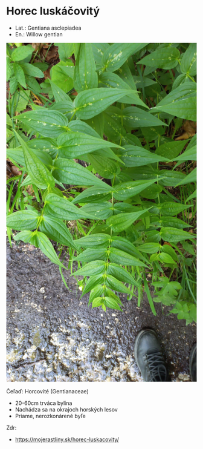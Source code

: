 # Horec luskáčovitý
- Lat.: Gentiana asclepiadea
- En.: Willow gentian

![Horec luskáčovitý](./gentiana.jpg "Horec luskáčovitý")

Čeľaď: Horcovité (Gentianaceae)

- 20-60cm trváca bylina
- Nachádza sa na okrajoch horských lesov
- Priame, nerozkonárené byľe

Zdr:
- https://mojerastliny.sk/horec-luskacovity/